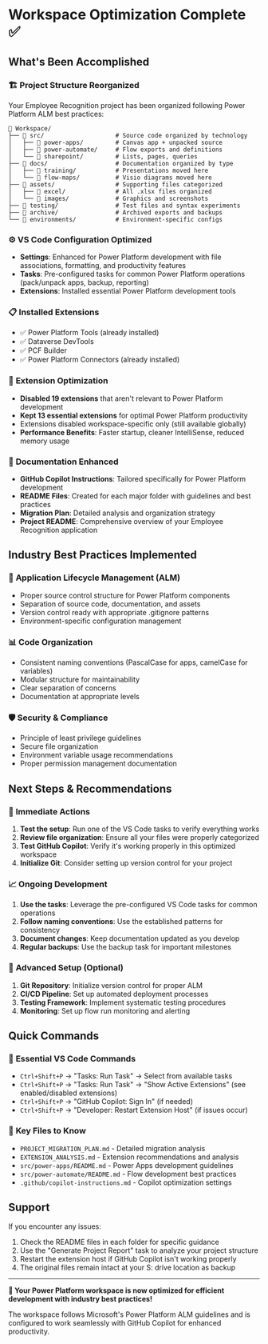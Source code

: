 # Workspace Optimization Complete ✅

## What's Been Accomplished

### 🏗️ **Project Structure Reorganized**
Your Employee Recognition project has been organized following Power Platform ALM best practices:

```
📁 Workspace/
├── 📂 src/                    # Source code organized by technology
│   ├── 📂 power-apps/         # Canvas app + unpacked source
│   ├── 📂 power-automate/     # Flow exports and definitions
│   └── 📂 sharepoint/         # Lists, pages, queries
├── 📂 docs/                   # Documentation organized by type
│   ├── 📂 training/           # Presentations moved here
│   └── 📂 flow-maps/          # Visio diagrams moved here
├── 📂 assets/                 # Supporting files categorized
│   ├── 📂 excel/              # All .xlsx files organized
│   └── 📂 images/             # Graphics and screenshots
├── 📂 testing/                # Test files and syntax experiments
├── 📂 archive/                # Archived exports and backups
└── 📂 environments/           # Environment-specific configs
```

### ⚙️ **VS Code Configuration Optimized**
- **Settings**: Enhanced for Power Platform development with file associations, formatting, and productivity features
- **Tasks**: Pre-configured tasks for common Power Platform operations (pack/unpack apps, backup, reporting)
- **Extensions**: Installed essential Power Platform development tools

### 📋 **Installed Extensions**
- ✅ Power Platform Tools (already installed)
- ✅ Dataverse DevTools
- ✅ PCF Builder
- ✅ Power Platform Connectors (already installed)

### 🔧 **Extension Optimization**
- **Disabled 19 extensions** that aren't relevant to Power Platform development
- **Kept 13 essential extensions** for optimal Power Platform productivity
- Extensions disabled workspace-specific only (still available globally)
- **Performance Benefits**: Faster startup, cleaner IntelliSense, reduced memory usage

### 📖 **Documentation Enhanced**
- **GitHub Copilot Instructions**: Tailored specifically for Power Platform development
- **README Files**: Created for each major folder with guidelines and best practices
- **Migration Plan**: Detailed analysis and organization strategy
- **Project README**: Comprehensive overview of your Employee Recognition application

## Industry Best Practices Implemented

### 🔧 **Application Lifecycle Management (ALM)**
- Proper source control structure for Power Platform components
- Separation of source code, documentation, and assets
- Version control ready with appropriate .gitignore patterns
- Environment-specific configuration management

### 📊 **Code Organization**
- Consistent naming conventions (PascalCase for apps, camelCase for variables)
- Modular structure for maintainability
- Clear separation of concerns
- Documentation at appropriate levels

### 🛡️ **Security & Compliance**
- Principle of least privilege guidelines
- Secure file organization
- Environment variable usage recommendations
- Proper permission management documentation

## Next Steps & Recommendations

### 🚀 **Immediate Actions**
1. **Test the setup**: Run one of the VS Code tasks to verify everything works
2. **Review file organization**: Ensure all your files were properly categorized
3. **Test GitHub Copilot**: Verify it's working properly in this optimized workspace
4. **Initialize Git**: Consider setting up version control for your project

### 📈 **Ongoing Development**
1. **Use the tasks**: Leverage the pre-configured VS Code tasks for common operations
2. **Follow naming conventions**: Use the established patterns for consistency
3. **Document changes**: Keep documentation updated as you develop
4. **Regular backups**: Use the backup task for important milestones

### 🔄 **Advanced Setup** (Optional)
1. **Git Repository**: Initialize version control for proper ALM
2. **CI/CD Pipeline**: Set up automated deployment processes
3. **Testing Framework**: Implement systematic testing procedures
4. **Monitoring**: Set up flow run monitoring and alerting

## Quick Commands

### 🎯 **Essential VS Code Commands**
- `Ctrl+Shift+P` → "Tasks: Run Task" → Select from available tasks
- `Ctrl+Shift+P` → "Tasks: Run Task" → "Show Active Extensions" (see enabled/disabled extensions)
- `Ctrl+Shift+P` → "GitHub Copilot: Sign In" (if needed)
- `Ctrl+Shift+P` → "Developer: Restart Extension Host" (if issues occur)

### 📁 **Key Files to Know**
- `PROJECT_MIGRATION_PLAN.md` - Detailed migration analysis
- `EXTENSION_ANALYSIS.md` - Extension recommendations and analysis
- `src/power-apps/README.md` - Power Apps development guidelines
- `src/power-automate/README.md` - Flow development best practices
- `.github/copilot-instructions.md` - Copilot optimization settings

## Support

If you encounter any issues:
1. Check the README files in each folder for specific guidance
2. Use the "Generate Project Report" task to analyze your project structure
3. Restart the extension host if GitHub Copilot isn't working properly
4. The original files remain intact at your S: drive location as backup

---

**🎉 Your Power Platform workspace is now optimized for efficient development with industry best practices!**

The workspace follows Microsoft's Power Platform ALM guidelines and is configured to work seamlessly with GitHub Copilot for enhanced productivity.
